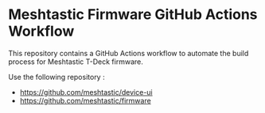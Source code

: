 # Meshtastic Firmware GitHub Actions Workflow

This repository contains a GitHub Actions workflow to automate the build process for Meshtastic T-Deck firmware.

Use the following repository : 

- https://github.com/meshtastic/device-ui
- https://github.com/meshtastic/firmware
